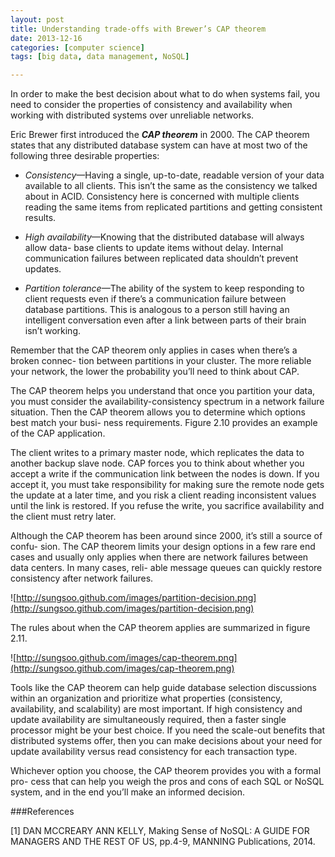 ```yaml
---
layout: post
title: Understanding trade-offs with Brewer’s CAP theorem
date: 2013-12-16 
categories: [computer science]
tags: [big data, data management, NoSQL]

---
```


In order to make the best decision about what to do when systems fail, you need to consider the properties of consistency and availability when working with distributed systems over unreliable networks.
Eric Brewer first introduced the ***CAP theorem*** in 2000. The CAP theorem states that any distributed database system can have at most two of the following three desirable properties:
* *Consistency*—Having a single, up-to-date, readable version of your data available to all clients. This isn’t the same as the consistency we talked about in ACID. Consistency here is concerned with multiple clients reading the same items from replicated partitions and getting consistent results.
* *High availability*—Knowing that the distributed database will always allow data- base clients to update items without delay. Internal communication failures between replicated data shouldn’t prevent updates.
* *Partition tolerance*—The ability of the system to keep responding to client requests even if there’s a communication failure between database partitions. This is analogous to a person still having an intelligent conversation even after a link between parts of their brain isn’t working.
Remember that the CAP theorem only applies in cases when there’s a broken connec- tion between partitions in your cluster. The more reliable your network, the lower the probability you’ll need to think about CAP.
The CAP theorem helps you understand that once you partition your data, you must consider the availability-consistency spectrum in a network failure situation. Then the CAP theorem allows you to determine which options best match your busi- ness requirements. Figure 2.10 provides an example of the CAP application.
The client writes to a primary master node, which replicates the data to another backup slave node. CAP forces you to think about whether you accept a write if the communication link between the nodes is down. If you accept it, you must take responsibility for making sure the remote node gets the update at a later time, and you risk a client reading inconsistent values until the link is restored. If you refuse the write, you sacrifice availability and the client must retry later.
Although the CAP theorem has been around since 2000, it’s still a source of confu- sion. The CAP theorem limits your design options in a few rare end cases and usually only applies when there are network failures between data centers. In many cases, reli- able message queues can quickly restore consistency after network failures.

![http://sungsoo.github.com/images/partition-decision.png](http://sungsoo.github.com/images/partition-decision.png)
The rules about when the CAP theorem applies are summarized in figure 2.11.

![http://sungsoo.github.com/images/cap-theorem.png](http://sungsoo.github.com/images/cap-theorem.png)Tools like the CAP theorem can help guide database selection discussions within an organization and prioritize what properties (consistency, availability, and scalability) are most important. If high consistency and update availability are simultaneously required, then a faster single processor might be your best choice. If you need the scale-out benefits that distributed systems offer, then you can make decisions aboutyour need for update availability versus read consistency for each transaction type. 
Whichever option you choose, the CAP theorem provides you with a formal pro- cess that can help you weigh the pros and cons of each SQL or NoSQL system, and inthe end you’ll make an informed decision.
###References
[1] DAN MCCREARY ANN KELLY, Making Sense of NoSQL: A GUIDE FOR MANAGERS AND THE REST OF US, pp.4-9, MANNING Publications, 2014. 